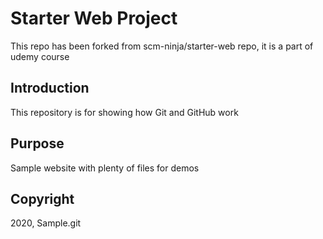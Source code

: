 # Starter Web Project

This repo has been forked from scm-ninja/starter-web repo, it is a part of udemy course

## Introduction

This repository is for showing how Git and GitHub work

## Purpose

Sample website with plenty of files for demos

## Copyright

2020, Sample.git



